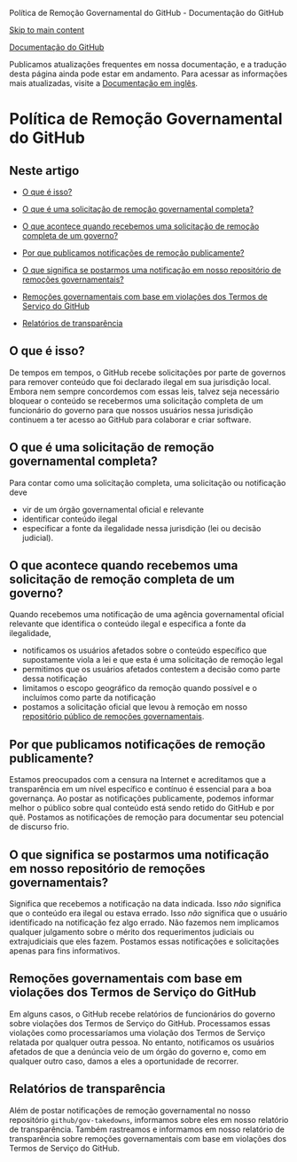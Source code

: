 Política de Remoção Governamental do GitHub - Documentação do GitHub

[Skip to main content](#main-content)

[](/pt)[Documentação do GitHub](/pt)

Publicamos atualizações frequentes em nossa documentação, e a tradução desta página ainda pode estar em andamento. Para acessar as informações mais atualizadas, visite a [Documentação em inglês](/en).

Política de Remoção Governamental do GitHub
==========

Neste artigo
----------

* [O que é isso?](#what-is-this)

* [O que é uma solicitação de remoção governamental completa?](#what-is-a-complete-government-takedown-request)

* [O que acontece quando recebemos uma solicitação de remoção completa de um governo?](#what-happens-when-we-receive-a-complete-takedown-request-from-a-government)

* [Por que publicamos notificações de remoção publicamente?](#why-do-we-publicly-post-takedown-notices)

* [O que significa se postarmos uma notificação em nosso repositório de remoções governamentais?](#what-does-it-mean-if-we-post-a-notice-in-our-gov-takedowns-repository)

* [Remoções governamentais com base em violações dos Termos de Serviço do GitHub](#government-takedowns-based-on-violations-of-githubs-terms-of-service)

* [Relatórios de transparência](#transparency-reporting)

[](#what-is-this)O que é isso?
----------

De tempos em tempos, o GitHub recebe solicitações por parte de governos para remover conteúdo que foi declarado ilegal em sua jurisdição local. Embora nem sempre concordemos com essas leis, talvez seja necessário bloquear o conteúdo se recebermos uma solicitação completa de um funcionário do governo para que nossos usuários nessa jurisdição continuem a ter acesso ao GitHub para colaborar e criar software.

[](#what-is-a-complete-government-takedown-request)O que é uma solicitação de remoção governamental completa?
----------

Para contar como uma solicitação completa, uma solicitação ou notificação deve

* vir de um órgão governamental oficial e relevante
* identificar conteúdo ilegal
* especificar a fonte da ilegalidade nessa jurisdição (lei ou decisão judicial).

[](#what-happens-when-we-receive-a-complete-takedown-request-from-a-government)O que acontece quando recebemos uma solicitação de remoção completa de um governo?
----------

Quando recebemos uma notificação de uma agência governamental oficial relevante que identifica o conteúdo ilegal e especifica a fonte da ilegalidade,

* notificamos os usuários afetados sobre o conteúdo específico que supostamente viola a lei e que esta é uma solicitação de remoção legal
* permitimos que os usuários afetados contestem a decisão como parte dessa notificação
* limitamos o escopo geográfico da remoção quando possível e o incluímos como parte da notificação
* postamos a solicitação oficial que levou à remoção em nosso [repositório público de remoções governamentais](https://github.com/github/gov-takedowns).

[](#why-do-we-publicly-post-takedown-notices)Por que publicamos notificações de remoção publicamente?
----------

Estamos preocupados com a censura na Internet e acreditamos que a transparência em um nível específico e contínuo é essencial para a boa governança. Ao postar as notificações publicamente, podemos informar melhor o público sobre qual conteúdo está sendo retido do GitHub e por quê. Postamos as notificações de remoção para documentar seu potencial de discurso frio.

[](#what-does-it-mean-if-we-post-a-notice-in-our-gov-takedowns-repository)O que significa se postarmos uma notificação em nosso repositório de remoções governamentais?
----------

Significa que recebemos a notificação na data indicada. Isso *não* significa que o conteúdo era ilegal ou estava errado. Isso *não* significa que o usuário identificado na notificação fez algo errado. Não fazemos nem implicamos qualquer julgamento sobre o mérito dos requerimentos judiciais ou extrajudiciais que eles fazem. Postamos essas notificações e solicitações apenas para fins informativos.

[](#government-takedowns-based-on-violations-of-githubs-terms-of-service)Remoções governamentais com base em violações dos Termos de Serviço do GitHub
----------

Em alguns casos, o GitHub recebe relatórios de funcionários do governo sobre violações dos Termos de Serviço do GitHub. Processamos essas violações como processaríamos uma violação dos Termos de Serviço relatada por qualquer outra pessoa. No entanto, notificamos os usuários afetados de que a denúncia veio de um órgão do governo e, como em qualquer outro caso, damos a eles a oportunidade de recorrer.

[](#transparency-reporting)Relatórios de transparência
----------

Além de postar notificações de remoção governamental no nosso repositório `github/gov-takedowns`, informamos sobre eles em nosso relatório de transparência. Também rastreamos e informamos em nosso relatório de transparência sobre remoções governamentais com base em violações dos Termos de Serviço do GitHub.
